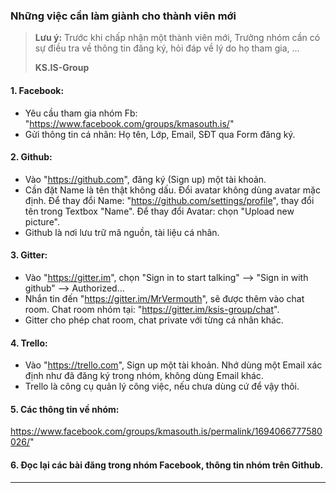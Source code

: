 ### Những việc cần làm giành cho thành viên mới

> **Lưu ý:** Trước khi chấp nhận một thành viên mới, Trưởng nhóm cần có sự điều tra về thông tin đăng ký, hỏi đáp về lý do họ tham gia, ...
>
> **KS.IS-Group**

#### 1. Facebook:
- Yêu cầu tham gia nhóm Fb: "https://www.facebook.com/groups/kmasouth.is/"
- Gửi thông tin cá nhân: Họ tên, Lớp, Email, SĐT qua Form đăng ký.

#### 2. Github:
- Vào "https://github.com", đăng ký (Sign up) một tài khoản.
- Cần đặt Name là tên thật không dấu. Đổi avatar không dùng avatar mặc định. Để thay đổi Name: "https://github.com/settings/profile", thay đổi tên trong Textbox "Name". Để thay đổi Avatar: chọn "Upload new picture".
- Github là nơi lưu trữ mã nguồn, tài liệu cá nhân.

#### 3. Gitter:
- Vào "https://gitter.im", chọn "Sign in to start talking" --> "Sign in with github" --> Authorized...
- Nhắn tin đến "https://gitter.im/MrVermouth", sẽ được thêm vào chat room. Chat room nhóm tại: "https://gitter.im/ksis-group/chat".
- Gitter cho phép chat room, chat private với từng cá nhân khác.

#### 4. Trello:
- Vào "https://trello.com", Sign up một tài khoản. Nhớ dùng một Email xác định như đã đăng ký trong nhóm, không dùng Email khác.
- Trello là công cụ quản lý công việc, nếu chưa dùng cứ để vậy thôi.

#### 5. Các thông tin về nhóm:

https://www.facebook.com/groups/kmasouth.is/permalink/1694066777580026/"

#### 6. Đọc lại các bài đăng trong nhóm Facebook, thông tin nhóm trên Github.

---

